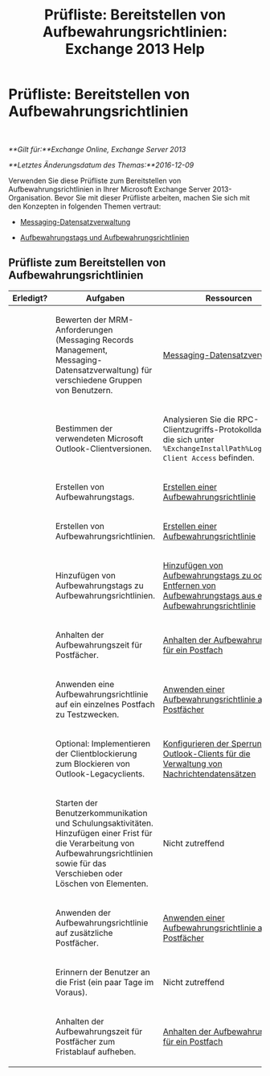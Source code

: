 ﻿---
title: 'Prüfliste: Bereitstellen von Aufbewahrungsrichtlinien: Exchange 2013 Help'
TOCTitle: 'Prüfliste: Bereitstellen von Aufbewahrungsrichtlinien'
ms:assetid: 59e299fd-b6a8-48f5-88ae-dc20dbe32e90
ms:mtpsurl: https://technet.microsoft.com/de-de/library/Ee364743(v=EXCHG.150)
ms:contentKeyID: 50475715
ms.date: 04/24/2018
mtps_version: v=EXCHG.150
ms.translationtype: HT
---

# Prüfliste: Bereitstellen von Aufbewahrungsrichtlinien

 

_**Gilt für:**Exchange Online, Exchange Server 2013_

_**Letztes Änderungsdatum des Themas:**2016-12-09_

Verwenden Sie diese Prüfliste zum Bereitstellen von Aufbewahrungsrichtlinien in Ihrer Microsoft Exchange Server 2013-Organisation. Bevor Sie mit dieser Prüfliste arbeiten, machen Sie sich mit den Konzepten in folgenden Themen vertraut:

  - [Messaging-Datensatzverwaltung](messaging-records-management-exchange-2013-help.md)

  - [Aufbewahrungstags und Aufbewahrungsrichtlinien](retention-tags-and-retention-policies-exchange-2013-help.md)

## Prüfliste zum Bereitstellen von Aufbewahrungsrichtlinien


<table>
<colgroup>
<col style="width: 33%" />
<col style="width: 33%" />
<col style="width: 33%" />
</colgroup>
<thead>
<tr class="header">
<th>Erledigt?</th>
<th>Aufgaben</th>
<th>Ressourcen</th>
</tr>
</thead>
<tbody>
<tr class="odd">
<td><p> </p></td>
<td><p>Bewerten der MRM-Anforderungen (Messaging Records Management, Messaging-Datensatzverwaltung) für verschiedene Gruppen von Benutzern.</p></td>
<td><p><a href="messaging-records-management-exchange-2013-help.md">Messaging-Datensatzverwaltung</a></p></td>
</tr>
<tr class="even">
<td><p><strong> </strong></p></td>
<td><p>Bestimmen der verwendeten Microsoft Outlook-Clientversionen.</p></td>
<td><p>Analysieren Sie die RPC-Clientzugriffs-Protokolldateien, die sich unter <code>%ExchangeInstallPath%Logging\RPC Client Access</code> befinden.</p></td>
</tr>
<tr class="odd">
<td><p> </p></td>
<td><p>Erstellen von Aufbewahrungstags.</p></td>
<td><p><a href="create-a-retention-policy-exchange-2013-help.md">Erstellen einer Aufbewahrungsrichtlinie</a></p></td>
</tr>
<tr class="even">
<td><p><strong> </strong></p></td>
<td><p>Erstellen von Aufbewahrungsrichtlinien.</p></td>
<td><p><a href="create-a-retention-policy-exchange-2013-help.md">Erstellen einer Aufbewahrungsrichtlinie</a></p></td>
</tr>
<tr class="odd">
<td><p> </p></td>
<td><p>Hinzufügen von Aufbewahrungstags zu Aufbewahrungsrichtlinien.</p></td>
<td><p><a href="add-retention-tags-to-or-remove-retention-tags-from-a-retention-policy-exchange-2013-help.md">Hinzufügen von Aufbewahrungstags zu oder Entfernen von Aufbewahrungstags aus einer Aufbewahrungsrichtlinie</a></p></td>
</tr>
<tr class="even">
<td><p><strong> </strong></p></td>
<td><p>Anhalten der Aufbewahrungszeit für Postfächer.</p></td>
<td><p><a href="place-a-mailbox-on-retention-hold-exchange-2013-help.md">Anhalten der Aufbewahrungszeit für ein Postfach</a></p></td>
</tr>
<tr class="odd">
<td><p> </p></td>
<td><p>Anwenden eine Aufbewahrungsrichtlinie auf ein einzelnes Postfach zu Testzwecken.</p></td>
<td><p><a href="apply-a-retention-policy-to-mailboxes-exchange-2013-help.md">Anwenden einer Aufbewahrungsrichtlinie auf Postfächer</a></p></td>
</tr>
<tr class="even">
<td><p><strong> </strong></p></td>
<td><p>Optional: Implementieren der Clientblockierung zum Blockieren von Outlook-Legacyclients.</p></td>
<td><p><a href="configure-outlook-client-blocking-exchange-2013-help.md">Konfigurieren der Sperrung von Outlook-Clients für die Verwaltung von Nachrichtendatensätzen</a></p></td>
</tr>
<tr class="odd">
<td><p> </p></td>
<td><p>Starten der Benutzerkommunikation und Schulungsaktivitäten. Hinzufügen einer Frist für die Verarbeitung von Aufbewahrungsrichtlinien sowie für das Verschieben oder Löschen von Elementen.</p></td>
<td><p>Nicht zutreffend</p></td>
</tr>
<tr class="even">
<td><p><strong> </strong></p></td>
<td><p>Anwenden der Aufbewahrungsrichtlinie auf zusätzliche Postfächer.</p></td>
<td><p><a href="apply-a-retention-policy-to-mailboxes-exchange-2013-help.md">Anwenden einer Aufbewahrungsrichtlinie auf Postfächer</a></p></td>
</tr>
<tr class="odd">
<td><p> </p></td>
<td><p>Erinnern der Benutzer an die Frist (ein paar Tage im Voraus).</p></td>
<td><p>Nicht zutreffend</p></td>
</tr>
<tr class="even">
<td><p><strong> </strong></p></td>
<td><p>Anhalten der Aufbewahrungszeit für Postfächer zum Fristablauf aufheben.</p></td>
<td><p><a href="place-a-mailbox-on-retention-hold-exchange-2013-help.md">Anhalten der Aufbewahrungszeit für ein Postfach</a></p></td>
</tr>
</tbody>
</table>

